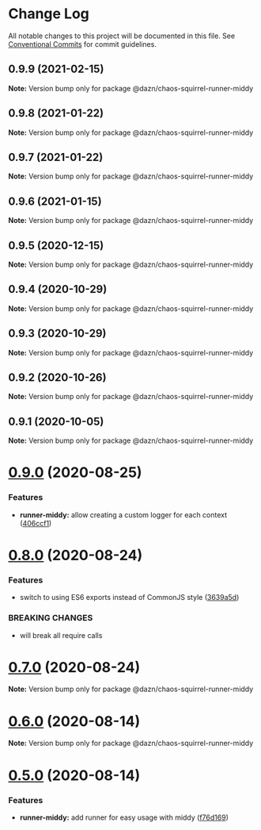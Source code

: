 # Change Log

All notable changes to this project will be documented in this file.
See [Conventional Commits](https://conventionalcommits.org) for commit guidelines.

## 0.9.9 (2021-02-15)

**Note:** Version bump only for package @dazn/chaos-squirrel-runner-middy





## 0.9.8 (2021-01-22)

**Note:** Version bump only for package @dazn/chaos-squirrel-runner-middy





## 0.9.7 (2021-01-22)

**Note:** Version bump only for package @dazn/chaos-squirrel-runner-middy





## 0.9.6 (2021-01-15)

**Note:** Version bump only for package @dazn/chaos-squirrel-runner-middy





## 0.9.5 (2020-12-15)

**Note:** Version bump only for package @dazn/chaos-squirrel-runner-middy





## 0.9.4 (2020-10-29)

**Note:** Version bump only for package @dazn/chaos-squirrel-runner-middy





## 0.9.3 (2020-10-29)

**Note:** Version bump only for package @dazn/chaos-squirrel-runner-middy





## 0.9.2 (2020-10-26)

**Note:** Version bump only for package @dazn/chaos-squirrel-runner-middy





## 0.9.1 (2020-10-05)

**Note:** Version bump only for package @dazn/chaos-squirrel-runner-middy





# [0.9.0](https://github.com/getndazn/chaos-squirrel/compare/v0.8.0...v0.9.0) (2020-08-25)


### Features

* **runner-middy:** allow creating a custom logger for each context ([406ccf1](https://github.com/getndazn/chaos-squirrel/commit/406ccf1fbbe69c9bae48261c324ebc25368e3ac2))





# [0.8.0](https://github.com/getndazn/chaos-squirrel/compare/v0.7.0...v0.8.0) (2020-08-24)


### Features

* switch to using ES6 exports instead of CommonJS style ([3639a5d](https://github.com/getndazn/chaos-squirrel/commit/3639a5da2c43b4f1a304e33b66349ab3fb4ee90d))


### BREAKING CHANGES

* will break all require calls





# [0.7.0](https://github.com/getndazn/chaos-squirrel/compare/v0.6.0...v0.7.0) (2020-08-24)

**Note:** Version bump only for package @dazn/chaos-squirrel-runner-middy





# [0.6.0](https://github.com/getndazn/chaos-squirrel/compare/v0.5.0...v0.6.0) (2020-08-14)

**Note:** Version bump only for package @dazn/chaos-squirrel-runner-middy





# [0.5.0](https://github.com/getndazn/chaos-squirrel/compare/v0.4.0...v0.5.0) (2020-08-14)


### Features

* **runner-middy:** add runner for easy usage with middy ([f76d169](https://github.com/getndazn/chaos-squirrel/commit/f76d169d03fd844dc5cc935fd44d483986d67250))
